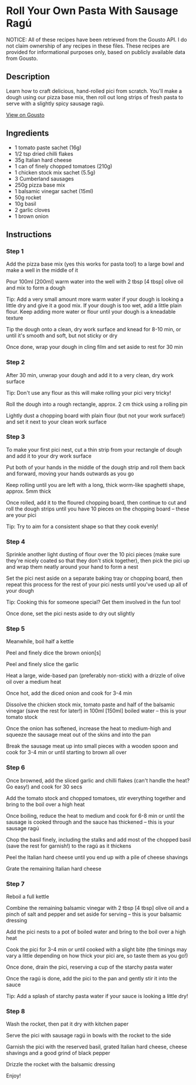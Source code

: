 # Roll Your Own Pasta With Sausage Ragú

NOTICE: All of these recipes have been retrieved from the Gousto API. I do not claim ownership of any recipes in these files. These recipes are provided for informational purposes only, based on publicly available data from Gousto.

## Description

Learn how to craft delicious, hand-rolled pici from scratch. You'll make a dough using our pizza base mix, then roll out long strips of fresh pasta to serve with a slightly spicy sausage ragù. 

[View on Gousto](https://www.gousto.co.uk/recipes/cookbook/roll-your-own-pasta-with-sausage-ragu)

## Ingredients

- 1 tomato paste sachet (16g)
- 1/2 tsp dried chilli flakes
- 35g Italian hard cheese
- 1 can of finely chopped tomatoes (210g)
- 1 chicken stock mix sachet (5.5g)
- 3 Cumberland sausages
- 250g pizza base mix
- 1 balsamic vinegar sachet (15ml)
- 50g rocket
- 10g basil
- 2 garlic cloves
- 1 brown onion

## Instructions


### Step 1

Add the pizza base mix (yes this works for pasta too!) to a large bowl and make a well in the middle of it

Pour 100ml <span class="text-danger">[200ml] </span>warm water into the well with 2 tbsp<span class="text-danger"> [4 tbsp]</span> olive oil and mix to form a dough

Tip: Add a very small amount more warm water if your dough is looking a little dry and give it a good mix. If your dough is too wet, add a little plain flour. Keep adding more water or flour until your dough is a kneadable texture

Tip the dough onto a clean, dry work surface and knead for 8-10 min, or until it's smooth and soft, but not sticky or dry

Once done, wrap your dough in cling film and set aside to rest for 30 min


### Step 2

After 30 min, unwrap your dough and add it to a very clean, dry work surface

Tip: Don't use any flour as this will make rolling your pici very tricky!

Roll the dough into a rough rectangle, approx. 2 cm thick using a rolling pin

Lightly dust a chopping board with plain flour (but not your work surface!) and set it next to your clean work surface


### Step 3

To make your first pici nest, cut a thin strip from your rectangle of dough and add it to your dry work surface

Put both of your hands in the middle of the dough strip and roll them back and forward, moving your hands outwards as you go

Keep rolling until you are left with a long, thick worm-like spaghetti shape, approx. 5mm thick

Once rolled, add it to the floured chopping board, then continue to cut and roll the dough strips until you have 10 pieces on the chopping board – these are your pici

Tip: Try to aim for a consistent shape so that they cook evenly!


### Step 4

Sprinkle another light dusting of flour over the 10 pici pieces (make sure they're nicely coated so that they don't stick together), then pick the pici up and wrap them neatly around your hand to form a nest

Set the pici nest aside on a separate baking tray or chopping board, then repeat this process for the rest of your pici nests until you've used up all of your dough

Tip: Cooking this for someone special? Get them involved in the fun too!

Once done, set the pici nests aside to dry out slightly


### Step 5

Meanwhile, boil half a kettle

Peel and finely dice the brown onion<span class="text-danger">[s]</span>

Peel and finely slice the garlic

Heat a large, wide-based pan (preferably non-stick) with a drizzle of olive oil over a medium heat

Once hot, add the diced onion and cook for 3-4 min

Dissolve the chicken stock mix, tomato paste and half of the balsamic vinegar (save the rest for later!) in 100ml<span class="text-danger"> [150ml] </span>boiled water – this is your tomato stock

Once the onion has softened, increase the heat to medium-high and squeeze the sausage meat out of the skins and into the pan

Break the sausage meat up into small pieces with a wooden spoon and cook for 3-4 min or until starting to brown all over


### Step 6

Once browned, add the sliced garlic and chilli flakes (can't handle the heat? Go easy!) and cook for 30 secs

Add the tomato stock and chopped tomatoes, stir everything together and bring to the boil over a high heat

Once boiling, reduce the heat to medium and cook for 6-8 min or until the sausage is cooked through and the sauce has thickened – this is your sausage ragú

Chop the basil finely, including the stalks and add most of the chopped basil (save the rest for garnish!) to the ragú as it thickens

Peel the Italian hard cheese until you end up with a pile of cheese shavings

Grate the remaining Italian hard cheese


### Step 7

Reboil a full kettle

Combine the remaining balsamic vinegar with 2 tbsp <span class="text-danger">[4 tbsp] </span>olive oil and a pinch of salt and pepper and set aside for serving – this is your balsamic dressing

Add the pici nests to a pot of boiled water and bring to the boil over a high heat

Cook the pici for 3-4 min or until cooked with a slight bite (the timings may vary a little depending on how thick your pici are, so taste them as you go!)

Once done, drain the pici, reserving a cup of the starchy pasta water

Once the ragú is done, add the pici to the pan and gently stir it into the sauce

Tip: Add a splash of starchy pasta water if your sauce is looking a little dry!

### Step 8

Wash the rocket, then pat it dry with kitchen paper

Serve the pici with sausage ragú in bowls with the rocket to the side

Garnish the pici with the reserved basil, grated Italian hard cheese, cheese shavings and a good grind of black pepper

Drizzle the rocket with the balsamic dressing

Enjoy!

